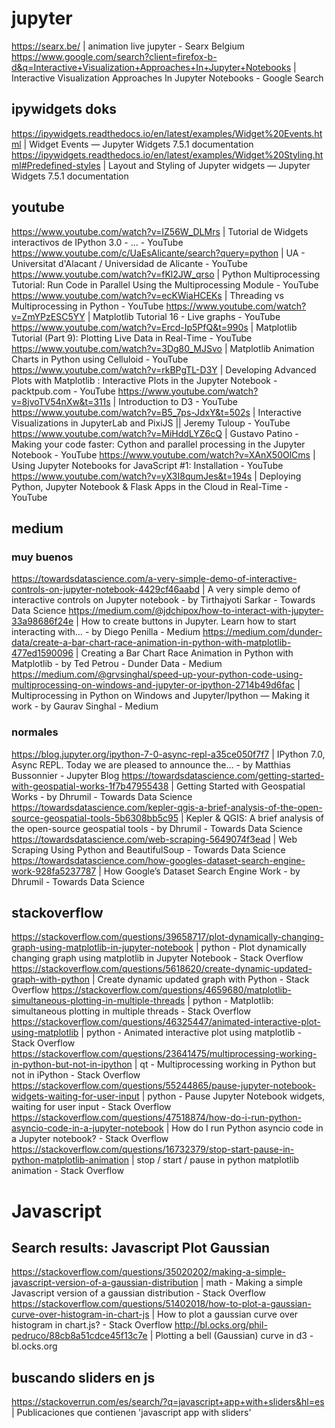# jupyter

https://searx.be/ | animation live jupyter - Searx Belgium
https://www.google.com/search?client=firefox-b-d&q=Interactive+Visualization+Approaches+In+Jupyter+Notebooks | Interactive Visualization Approaches In Jupyter Notebooks - Google Search

## ipywidgets doks

https://ipywidgets.readthedocs.io/en/latest/examples/Widget%20Events.html | Widget Events — Jupyter Widgets 7.5.1 documentation
https://ipywidgets.readthedocs.io/en/latest/examples/Widget%20Styling.html#Predefined-styles | Layout and Styling of Jupyter widgets — Jupyter Widgets 7.5.1 documentation

## youtube

https://www.youtube.com/watch?v=IZ56W_DLMrs | Tutorial de Widgets interactivos de IPython 3.0 - ... - YouTube
https://www.youtube.com/c/UaEsAlicante/search?query=python | UA - Universitat d'Alacant / Universidad de Alicante - YouTube
https://www.youtube.com/watch?v=fKl2JW_qrso | Python Multiprocessing Tutorial: Run Code in Parallel Using the Multiprocessing Module - YouTube
https://www.youtube.com/watch?v=ecKWiaHCEKs | Threading vs Multiprocessing in Python - YouTube
https://www.youtube.com/watch?v=ZmYPzESC5YY | Matplotlib Tutorial 16 - Live graphs - YouTube
https://www.youtube.com/watch?v=Ercd-Ip5PfQ&t=990s | Matplotlib Tutorial (Part 9): Plotting Live Data in Real-Time - YouTube
https://www.youtube.com/watch?v=3Dg80_MJSvo | Matplotlib Animation Charts in Python using Celluloid - YouTube
https://www.youtube.com/watch?v=rkBPgTL-D3Y | Developing Advanced Plots with Matplotlib : Interactive Plots in the Jupyter Notebook - packtpub.com - YouTube
https://www.youtube.com/watch?v=8jvoTV54nXw&t=311s | Introduction to D3 - YouTube
https://www.youtube.com/watch?v=B5_7ps-JdxY&t=502s | Interactive Visualizations in JupyterLab and PixiJS || Jeremy Tuloup - YouTube
https://www.youtube.com/watch?v=MiHddLYZ6cQ | Gustavo Patino - Making your code faster: Cython and parallel processing in the Jupyter Notebook - YouTube
https://www.youtube.com/watch?v=XAnX50OlCms | Using Jupyter Notebooks for JavaScript #1: Installation - YouTube
https://www.youtube.com/watch?v=yX3I8qumJes&t=194s | Deploying Python, Jupyter Notebook & Flask Apps in the Cloud in Real-Time - YouTube

## medium

### muy buenos

https://towardsdatascience.com/a-very-simple-demo-of-interactive-controls-on-jupyter-notebook-4429cf46aabd | A very simple demo of interactive controls on Jupyter notebook - by Tirthajyoti Sarkar - Towards Data Science
https://medium.com/@jdchipox/how-to-interact-with-jupyter-33a98686f24e | How to create buttons in Jupyter. Learn how to start interacting with… - by Diego Penilla - Medium
https://medium.com/dunder-data/create-a-bar-chart-race-animation-in-python-with-matplotlib-477ed1590096 | Creating a Bar Chart Race Animation in Python with Matplotlib - by Ted Petrou - Dunder Data - Medium
https://medium.com/@grvsinghal/speed-up-your-python-code-using-multiprocessing-on-windows-and-jupyter-or-ipython-2714b49d6fac | Multiprocessing in Python on Windows and Jupyter/Ipython — Making it work - by Gaurav Singhal - Medium

### normales

https://blog.jupyter.org/ipython-7-0-async-repl-a35ce050f7f7 | IPython 7.0, Async REPL. Today we are pleased to announce the… - by Matthias Bussonnier - Jupyter Blog
https://towardsdatascience.com/getting-started-with-geospatial-works-1f7b47955438 | Getting Started with Geospatial Works - by Dhrumil - Towards Data Science
https://towardsdatascience.com/kepler-qgis-a-brief-analysis-of-the-open-source-geospatial-tools-5b6308bb5c95 | Kepler & QGIS: A brief analysis of the open-source geospatial tools - by Dhrumil - Towards Data Science
https://towardsdatascience.com/web-scraping-5649074f3ead | Web Scraping Using Python and BeautifulSoup - Towards Data Science
https://towardsdatascience.com/how-googles-dataset-search-engine-work-928fa5237787 | How Google’s Dataset Search Engine Work - by Dhrumil - Towards Data Science

## stackoverflow

https://stackoverflow.com/questions/39658717/plot-dynamically-changing-graph-using-matplotlib-in-jupyter-notebook | python - Plot dynamically changing graph using matplotlib in Jupyter Notebook - Stack Overflow
https://stackoverflow.com/questions/5618620/create-dynamic-updated-graph-with-python | Create dynamic updated graph with Python - Stack Overflow
https://stackoverflow.com/questions/4659680/matplotlib-simultaneous-plotting-in-multiple-threads | python - Matplotlib: simultaneous plotting in multiple threads - Stack Overflow
https://stackoverflow.com/questions/46325447/animated-interactive-plot-using-matplotlib | python - Animated interactive plot using matplotlib - Stack Overflow
https://stackoverflow.com/questions/23641475/multiprocessing-working-in-python-but-not-in-ipython | qt - Multiprocessing working in Python but not in iPython - Stack Overflow
https://stackoverflow.com/questions/55244865/pause-jupyter-notebook-widgets-waiting-for-user-input | python - Pause Jupyter Notebook widgets, waiting for user input - Stack Overflow
https://stackoverflow.com/questions/47518874/how-do-i-run-python-asyncio-code-in-a-jupyter-notebook | How do I run Python asyncio code in a Jupyter notebook? - Stack Overflow
https://stackoverflow.com/questions/16732379/stop-start-pause-in-python-matplotlib-animation | stop / start / pause in python matplotlib animation - Stack Overflow

# Javascript

## Search results: Javascript Plot Gaussian

https://stackoverflow.com/questions/35020202/making-a-simple-javascript-version-of-a-gaussian-distribution | math - Making a simple Javascript version of a gaussian distribution - Stack Overflow
https://stackoverflow.com/questions/51402018/how-to-plot-a-gaussian-curve-over-histogram-in-chart-js | How to plot a gaussian curve over histogram in chart.js? - Stack Overflow
http://bl.ocks.org/phil-pedruco/88cb8a51cdce45f13c7e | Plotting a bell (Gaussian) curve in d3 - bl.ocks.org

## buscando sliders en js

https://stackoverrun.com/es/search/?q=javascript+app+with+sliders&hl=es | Publicaciones que contienen 'javascript app with sliders'
<!--stackedit_data:
eyJoaXN0b3J5IjpbLTU4NTEyNTEyMV19
-->